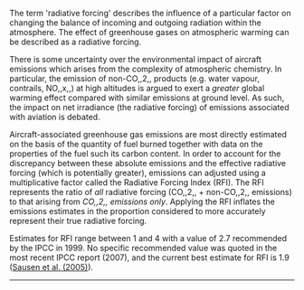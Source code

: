 The term 'radiative forcing' describes the influence of a particular
factor on changing the balance of incoming and outgoing radiation within
the atmosphere. The effect of greenhouse gases on atmospheric warming
can be described as a radiative forcing.

There is some uncertainty over the environmental impact of aircraft
emissions which arises from the complexity of atmospheric chemistry. In
particular, the emission of non-CO,,2,, products (e.g. water vapour,
contrails, NO,,x,,) at high altitudes is argued to exert a *greater*
global warming effect compared with similar emissions at ground level.
As such, the impact on net irradiance (the radiative forcing) of
emissions associated with aviation is debated.

Aircraft-associated greenhouse gas emissions are most directly estimated
on the basis of the quantity of fuel burned together with data on the
properties of the fuel such its carbon content. In order to account for
the discrepancy between these absolute emissions and the effective
radiative forcing (which is potentially greater), emissions can adjusted
using a multiplicative factor called the Radiative Forcing Index (RFI).
The RFI represents the ratio of *all* radiative forcing (CO,,2,, +
non-CO,,2,, emissions) to that arising from *CO,,2,, emissions only*.
Applying the RFI inflates the emissions estimates in the proportion
considered to more accurately represent their true radiative forcing.

Estimates for RFI range between 1 and 4 with a value of 2.7 recommended
by the IPCC in 1999. No specific recommended value was quoted in the
most recent IPCC report (2007), and the current best estimate for RFI is
1.9 ([Sausen et al.
(2005)](http://www.ingentaconnect.com/content/schweiz/mz/2005/00000014/00000004/art00013)).

-----
